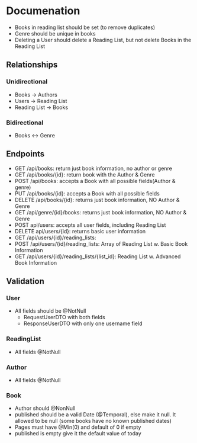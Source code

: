 # Documenation
- Books in reading list should be set (to remove duplicates)
- Genre should be unique in books 
- Deleting a User should delete a Reading List, but not delete Books in the Reading List

## Relationships
### Unidirectional
- Books -> Authors
- Users -> Reading List
- Reading List -> Books 

### Bidirectional
- Books <-> Genre

## Endpoints
- GET /api/books: return just book information, no author or genre
- GET /api/books/{id}: return book with the Author & Genre
- POST /api/books: accepts a Book with all possible fields(Author & genre)
- PUT /api/books/{id}: accepts a Book with all possible fields
- DELETE /api/books/{id}: returns just book information, NO Author & Genre
- GET /api/genre/{id}/books: returns just book information, NO Author & Genre
- POST api/users: accepts all user fields, including Reading List
- DELETE api/users/{id}: returns basic user information
- GET /api/users/{id}/reading_lists: 
- POST /api/users/{id}/reading_lists: Array of Reading List w. Basic Book Information
- GET /api/users/{id}/reading_lists/{list_id}: Reading List w. Advanced Book Information

## Validation
### User
- All fields should be @NotNull
    - RequestUserDTO with both fields
    - ResponseUserDTO with only one username field
### ReadingList
- All fields @NotNull
### Author
- All fields @NotNull
### Book
- Author should @NonNull
- published should be a valid Date (@Temporal), else make it null. It allowed to be null (some books have no known published dates)
- Pages must have @Min(0) and default of 0 if empty
-  published is empty give it the default value of today